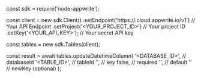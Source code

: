 const sdk = require('node-appwrite');

const client = new sdk.Client()
    .setEndpoint('https://<REGION>.cloud.appwrite.io/v1') // Your API Endpoint
    .setProject('<YOUR_PROJECT_ID>') // Your project ID
    .setKey('<YOUR_API_KEY>'); // Your secret API key

const tables = new sdk.Tables(client);

const result = await tables.updateDatetimeColumn(
    '<DATABASE_ID>', // databaseId
    '<TABLE_ID>', // tableId
    '', // key
    false, // required
    '', // default
    '' // newKey (optional)
);
